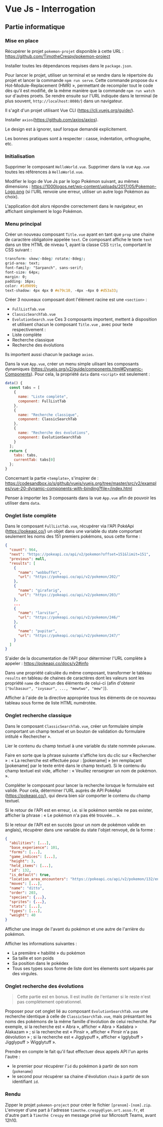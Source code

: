 # Vue Js - Interrogation

## Partie informatique

### Mise en place

Récupérer le projet `pokemon-projet` disponible à cette URL : https://github.com/TimotheCrespy/pokemon-project

Installer toutes les dépendances requises dans le `package.json`.

Pour lancer le projet, utiliser un terminal et se rendre dans le répertoire du projet et lancer la commande `npm run serve`. Cette commande propose du « Hot-Module-Replacement (HMR) », permettant de recompiler tout le code dès qu'il est modifié, de la même manière que la commande `npm run watch` sur d'autres proets. Se rendre ensuite sur l'URL indiquée dans le terminal (le plus souvent, `http://localhost:8080/`) dans un navigateur.

Il s'agit d'un projet utilisant Vue CLI (https://cli.vuejs.org/guide/).

Installer `axios`(https://github.com/axios/axios).

Le design est à ignorer, sauf lorsque demandé explicitement.

Les bonnes pratiques sont à respecter : casse, indentation, orthographe, etc.

### Initialisation

Supprimer le composant `HelloWorld.vue`.
Supprimer dans la vue `App.vue` toutes les références à `HelloWorld.vue`.

Modifier le logo de Vue Js par le logo Pokémon suivant, au mêmes dimensions : https://1000logos.net/wp-content/uploads/2017/05/Pokemon-Logo.png (si l'URL renvoie une erreur, utiliser un autre logo Pokémon au choix).

L'application doit alors répondre correctement dans le navigateur, en affichant simplement le logo Pokémon.

### Menu principal

Créer un nouveau composant `Title.vue` ayant en tant que `prop` une chaine de caractère obligatoire appelée `text`. Ce composant affiche le texte `text` dans un titre HTML de niveau 1, ayant la classe CSS `title`, comportant le CSS suivant :
```css
transform: skew(-8deg) rotate(-8deg);
grid-area: text;
font-family: "Sarpanch", sans-serif;
font-size: 64px;
margin: 0;
padding: 16px;
color: #1d9099;
text-shadow: 4px 4px 0 #e79c10, -4px -4px 0 #d53a33;
```

Créer 3 nouveaux composant dont l'élément racine est une `<section>` :
- `FullListTab.vue`
- `ClassicSearchTab.vue`
- `EvolutionSearch.vue`
Ces 3 composants importent, mettent à disposition et utilisent chacun le composant `Title.vue` , avec pour texte respectivement :
- Liste complète
- Recherche classique
- Recherche des évolutions

Ils importent aussi chacun le package `axios`.

Dans la vue `App.vue`, créer un menu simple uilisant les composants dynamiques (https://vuejs.org/v2/guide/components.html#Dynamic-Components). Pour cela, la propriété `data` dans `<script>` est seulement :
```js
data() {
  const tabs = [
    {
      name: "Liste complète",
      component: FullListTab
    },
    {
      name: "Recherche classique",
      component: ClassicSearchTab
    },
    {
      name: "Recherche des évolutions",
      component: EvolutionSearchTab
    }
  ];
  return {
    tabs: tabs,
    currentTab: tabs[0]
  };
}
```

Concernant la partie `<template>`, s'inspirer de : https://codesandbox.io/s/github/vuejs/vuejs.org/tree/master/src/v2/examples/vue-20-dynamic-components-with-binding?file=/index.html

Penser à importer les 3 composants dans la vue `App.vue` afin de pouvoir les utiliser dans `data`.

### Onglet liste complète

Dans le composant `FullListTab.vue`, récupérer via l'API PokéApi (https://pokeapi.co/) un objet dans une variable du state comportant seulement les noms des 151 premiers pokémons, sous cette forme :
```json
{
  "count": 964,
  "next": "https://pokeapi.co/api/v2/pokemon?offset=151&limit=151",
  "previous": null,
  "results": [
    {
      "name": "wobbuffet",
      "url": "https://pokeapi.co/api/v2/pokemon/202/"
    },
    {
      "name": "girafarig",
      "url": "https://pokeapi.co/api/v2/pokemon/203/"
    },
    ...
    {
      "name": "larvitar",
      "url": "https://pokeapi.co/api/v2/pokemon/246/"
    },
    {
      "name": "pupitar",
      "url": "https://pokeapi.co/api/v2/pokemon/247/"
    }
  ]
}
```

S'aider de la documentation de l'API pour déterminer l'URL complète à appeler : https://pokeapi.co/docs/v2#info

Dans une propriété calculée du même composant, transformer le tableau `results` en tableau de chaines de caractères dont les valeurs sont les propriété `name` de chacun des éléments de celui-ci (afin d'obtenir `["bulbasaur", "ivysaur", ..., "mewtwo", "mew"]`).

Afficher à l'aide de la directive appropriée tous les éléments de ce nouveau tableau sous forme de liste HTML numérotée.

### Onglet recherche classique

Dans le composant `ClassicSearchTab.vue`, créer un formulaire simple comportant un champ textuel et un bouton de validation du formulaire intitulé « Rechercher ».

Lier le contenu du champ textuel à une variable du state nommée `pokename`.

Faire en sorte que la phrase suivante s'affiche lors du clic sur « Rechercher » : « La recherche est effectuée pour : [pokename] » (en remplaçant [pokename] par le texte entré dans le champ textuel). Si le contenu du champ textuel est vide, afficher : « Veuillez renseigner un nom de pokémon. ».

Compléter le composant pour lancer la recherche lorsque le formulaire est validé. Pour cela, déterminer l'URL auprès de API PokéApi (https://pokeapi.co/), qui devra bien sûr comporter le contenu du champ textuel.

Si le retour de l'API est en erreur, i.e. si le pokémon semble ne pas exister, afficher la phrase : « Le pokémon n'a pas été trouvée... ».

Si le retour de l'API est en succès (pour un nom de pokémon valide en anglais), récupérer dans une variable du state l'objet renvoyé, de la forme :
```json
{
  "abilities": [...],
  "base_experience": 101,
  "forms": [...],
  "game_indices": [...],
  "height": 3,
  "held_items": [...],
  "id": 132,
  "is_default": true,
  "location_area_encounters": "https://pokeapi.co/api/v2/pokemon/132/encounters",
  "moves": [...],
  "name": "ditto",
  "order": 203,
  "species": {...},
  "sprites": {...},
  "stats": [...],
  "types": [...],
  "weight": 40
}
```

Afficher une image de l'avant du pokémon et une autre de l'arrière du pokémon.

Afficher les informations suivantes :
- La première « habilité » du pokémon
- Sa taille et son poids
- Sa position dans le pokédex
- Tous ses types sous forme de liste dont les élements sont séparés par des virgules.

### Onglet recherche des évolutions

> Cette partie est en bonus. Il est inutile de l'entamer si le reste n'est pas complètement opérationnel.

Proposer pour cet onglet lié au composant `EvolutionSearchTab.vue` une recherche identique à celle de `ClassicSearchTab.vue`, mais présantant les noms des pokémons de la même famille d'évolution de celui recherché. Par exemple, si la recherche est « Abra », afficher « Abra > Kadabra > Alakazam » ; si la recherche est « Pinsir », afficher « Pinsir n'a pas dévolution » ; si la recherche est « Jigglypuff », afficher « Igglybuff > Jigglypuff > Wigglytuff ».

Prendre en compte le fait qu'il faut effectuer deux appels API l'un après l'autre :
- le premier pour récupérer l'`id` du pokémon à partir de son nom (`pokename`)
- le second pour récupérer sa chaine d'évolution `chain` à partir de son identifiant `id`.

### Rendu

Zipper le projet `pokemon-project` pour créer le fichier `[prenom]-[nom].zip`. L'envoyer d'une part à l'adresse `timothe.crespy@lyon.ort.asso.fr`, et d'autre part à `Timothé Crespy` en message privé sur Microsoft Teams, avant 12h10.
